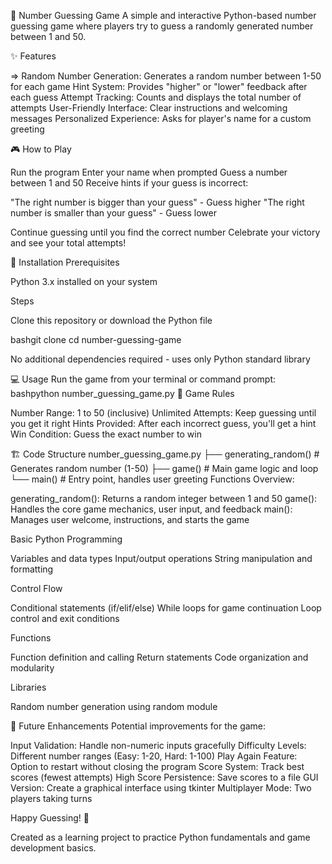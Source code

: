 🎯 Number Guessing Game
A simple and interactive Python-based number guessing game where players try to guess a randomly generated number between 1 and 50.

✨ Features

=> Random Number Generation: Generates a random number between 1-50 for each game
Hint System: Provides "higher" or "lower" feedback after each guess
Attempt Tracking: Counts and displays the total number of attempts
User-Friendly Interface: Clear instructions and welcoming messages
Personalized Experience: Asks for player's name for a custom greeting

🎮 How to Play

Run the program
Enter your name when prompted
Guess a number between 1 and 50
Receive hints if your guess is incorrect:

"The right number is bigger than your guess" - Guess higher
"The right number is smaller than your guess" - Guess lower


Continue guessing until you find the correct number
Celebrate your victory and see your total attempts!

🚀 Installation
Prerequisites

Python 3.x installed on your system

Steps

Clone this repository or download the Python file

bashgit clone <your-repository-url>
cd number-guessing-game

No additional dependencies required - uses only Python standard library

💻 Usage
Run the game from your terminal or command prompt:
bashpython number_guessing_game.py
📖 Game Rules

Number Range: 1 to 50 (inclusive)
Unlimited Attempts: Keep guessing until you get it right
Hints Provided: After each incorrect guess, you'll get a hint
Win Condition: Guess the exact number to win

🏗️ Code Structure
number_guessing_game.py
├── generating_random()     # Generates random number (1-50)
├── game()                  # Main game logic and loop
└── main()                  # Entry point, handles user greeting
Functions Overview:

generating_random(): Returns a random integer between 1 and 50
game(): Handles the core game mechanics, user input, and feedback
main(): Manages user welcome, instructions, and starts the game



Basic Python Programming

Variables and data types
Input/output operations
String manipulation and formatting


Control Flow

Conditional statements (if/elif/else)
While loops for game continuation
Loop control and exit conditions


Functions

Function definition and calling
Return statements
Code organization and modularity


Libraries

Random number generation using random module



🚀 Future Enhancements
Potential improvements for the game:

 Input Validation: Handle non-numeric inputs gracefully
 Difficulty Levels: Different number ranges (Easy: 1-20, Hard: 1-100)
 Play Again Feature: Option to restart without closing the program
 Score System: Track best scores (fewest attempts)
 High Score Persistence: Save scores to a file
 GUI Version: Create a graphical interface using tkinter
 Multiplayer Mode: Two players taking turns



Happy Guessing! 🎉

Created as a learning project to practice Python fundamentals and game development basics.
